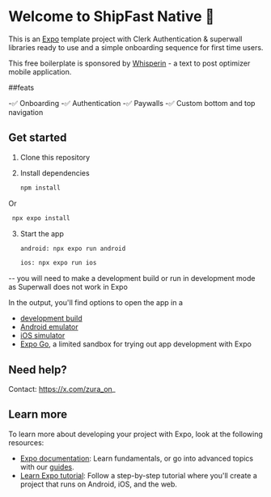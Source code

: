 # Welcome to ShipFast Native 🚀

This is an [Expo](https://expo.dev) template project with Clerk Authentication & superwall libraries ready to use and a simple onboarding sequence for first time users.

This free boilerplate is sponsored by [Whisperin](https://apps.apple.com/us/app/whisperin-speech-to-post/id6741297358) - a text to post optimizer mobile application.

##feats 

-✅ Onboarding
-✅ Authentication
-✅ Paywalls 
-✅ Custom bottom and top navigation

## Get started

1. Clone this repository 

2. Install dependencies

   ```bash
   npm install
   ```
Or 

  ```bash
   npx expo install
   ```

3. Start the app

   ```bash
   android: npx expo run android

   ios: npx expo run ios
   ```
-- you will need to make a development build or run in development mode as Superwall does not work in Expo 

In the output, you'll find options to open the app in a

- [development build](https://docs.expo.dev/develop/development-builds/introduction/)
- [Android emulator](https://docs.expo.dev/workflow/android-studio-emulator/)
- [iOS simulator](https://docs.expo.dev/workflow/ios-simulator/)
- [Expo Go](https://expo.dev/go), a limited sandbox for trying out app development with Expo


## Need help?

Contact: https://x.com/zura_on_

## Learn more

To learn more about developing your project with Expo, look at the following resources:

- [Expo documentation](https://docs.expo.dev/): Learn fundamentals, or go into advanced topics with our [guides](https://docs.expo.dev/guides).
- [Learn Expo tutorial](https://docs.expo.dev/tutorial/introduction/): Follow a step-by-step tutorial where you'll create a project that runs on Android, iOS, and the web.
